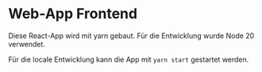 # Web-App Frontend

Diese React-App wird mit yarn gebaut. Für die Entwicklung wurde Node 20 verwendet.

Für die locale Entwicklung kann die App mit `yarn start` gestartet werden.
